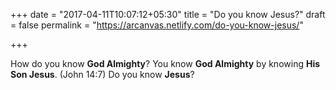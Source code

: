 +++
date = "2017-04-11T10:07:12+05:30"
title = "Do you know Jesus?"
draft = false
permalink = "https://arcanvas.netlify.com/do-you-know-jesus/"

+++

How do you know **God Almighty**?
You know **God Almighty** by knowing **His Son Jesus**. (John 14:7)
Do you know **Jesus**?
